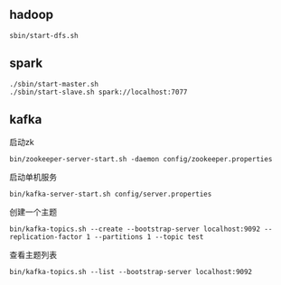 ## hadoop

    sbin/start-dfs.sh
    
    

## spark

    ./sbin/start-master.sh
    ./sbin/start-slave.sh spark://localhost:7077


## kafka

启动zk
    
    bin/zookeeper-server-start.sh -daemon config/zookeeper.properties

    
启动单机服务
    
    bin/kafka-server-start.sh config/server.properties
    
创建一个主题

    bin/kafka-topics.sh --create --bootstrap-server localhost:9092 --replication-factor 1 --partitions 1 --topic test
    
查看主题列表
    
    bin/kafka-topics.sh --list --bootstrap-server localhost:9092
